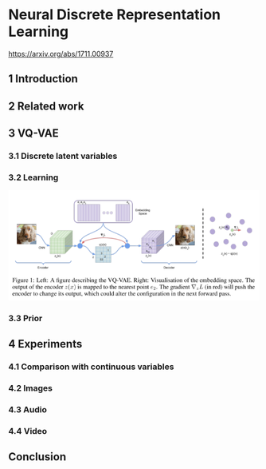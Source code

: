 # Neural Discrete Representation Learning



https://arxiv.org/abs/1711.00937



## 1 Introduction

## 2 Related work

## 3 VQ-VAE

### 3.1 Discrete latent variables

### 3.2 Learning

![image-20221209151837457](assets/image-20221209151837457.png)

### 3.3 Prior

## 4 Experiments

### 4.1 Comparison with continuous variables

### 4.2 Images

### 4.3 Audio

### 4.4 Video

## Conclusion



